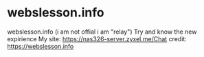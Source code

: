# webslesson.info
webslesson.info (i am not offial i am "relay")
Try and know the new expirience
My site: https://nas326-server.zyxel.me/Chat
credit: https://webslesson.info
